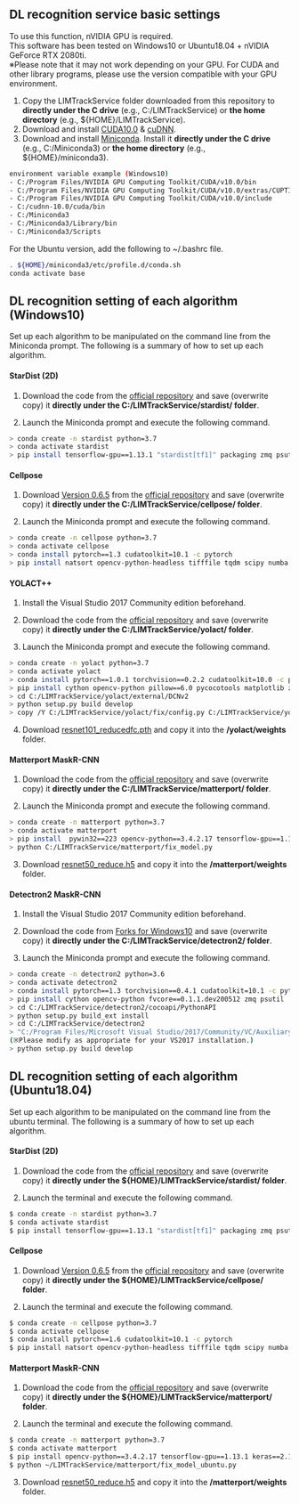 
## DL recognition service basic settings

To use this function, nVIDIA GPU is required.
<br>This software has been tested on Windows10 or Ubuntu18.04 + nVIDIA GeForce RTX 2080ti.
<br>※Please note that it may not work depending on your GPU. For CUDA and other library programs, please use the version compatible with your GPU environment.

1. Copy the LIMTrackService folder downloaded from this repository to **directly under the C drive** (e.g., C:/LIMTrackService) or **the home directory** (e.g., ${HOME}/LIMTrackService).
2. Download and install [CUDA10.0](https://developer.nvidia.com/cuda-10.0-download-archive) & [cuDNN](https://developer.nvidia.com/rdp/cudnn-archive).
3. Download and install [Miniconda](https://docs.conda.io/en/latest/miniconda.html).
   Install it **directly under the C drive** (e.g., C:/Miniconda3) or **the home directory** (e.g., ${HOME}/miniconda3).

```bash
environment variable example (Windows10)
- C:/Program Files/NVIDIA GPU Computing Toolkit/CUDA/v10.0/bin
- C:/Program Files/NVIDIA GPU Computing Toolkit/CUDA/v10.0/extras/CUPTI/libx64
- C:/Program Files/NVIDIA GPU Computing Toolkit/CUDA/v10.0/include
- C:/cudnn-10.0/cuda/bin
- C:/Miniconda3
- C:/Miniconda3/Library/bin
- C:/Miniconda3/Scripts
```
   For the Ubuntu version, add the following to ~/.bashrc file.
```bash
. ${HOME}/miniconda3/etc/profile.d/conda.sh
conda activate base
```


## DL recognition setting of each algorithm (Windows10)
Set up each algorithm to be manipulated on the command line from the Miniconda prompt. The following is a summary of how to set up each algorithm.



#### StarDist (2D)
1. Download the code from the [official repository](https://github.com/stardist/stardist) and save (overwrite copy) it **directly under the C:/LIMTrackService/stardist/ folder**.

2. Launch the Miniconda prompt and execute the following command.
```bash
> conda create -n stardist python=3.7
> conda activate stardist
> pip install tensorflow-gpu==1.13.1 "stardist[tf1]" packaging zmq psutil pywin32==223 natsort opencv-python-headless 
```

#### Cellpose

1. Download [Version 0.6.5](https://github.com/MouseLand/cellpose/archive/refs/tags/v0.6.5.zip) from the [official repository](https://github.com/MouseLand/cellpose) and save (overwrite copy) it **directly under the C:/LIMTrackService/cellpose/ folder**.


2. Launch the Miniconda prompt and execute the following command.
```bash
> conda create -n cellpose python=3.7
> conda activate cellpose 
> conda install pytorch==1.3 cudatoolkit=10.1 -c pytorch
> pip install natsort opencv-python-headless tifffile tqdm scipy numba zmq scikit-image==0.16.2 pywin32==223 psutil numpy
```

#### YOLACT++
1. Install the Visual Studio 2017 Community edition beforehand.

2. Download the code from the [official repository](https://github.com/dbolya/yolact) and save (overwrite copy) it **directly under the C:/LIMTrackService/yolact/ folder**.

3. Launch the Miniconda prompt and execute the following command.
```bash
> conda create -n yolact python=3.7
> conda activate yolact 
> conda install pytorch==1.0.1 torchvision==0.2.2 cudatoolkit=10.0 -c pytorch
> pip install cython opencv-python pillow==6.0 pycocotools matplotlib zmq scipy psutil==5.6.7 pywin32
> cd C:/LIMTrackService/yolact/external/DCNv2
> python setup.py build develop
> copy /Y C:/LIMTrackService/yolact/fix/config.py C:/LIMTrackService/yolact/data/config.py
```

4. Download [resnet101_reducedfc.pth](https://drive.google.com/uc?id=1tvqFPd4bJtakOlmn-uIA492g2qurRChj&export=download) and copy it into the **/yolact/weights** folder.

#### Matterport MaskR-CNN

1. Download the code from the [official repository](https://github.com/matterport/Mask_RCNN) and save (overwrite copy) it **directly under the C:/LIMTrackService/matterport/ folder**.

2. Launch the Miniconda prompt and execute the following command.
```bash
> conda create -n matterport python=3.7
> conda activate matterport
> pip install  pywin32==223 opencv-python==3.4.2.17 tensorflow-gpu==1.13.1 keras==2.1.6 imgaug==0.2.6 IPython==6.4.0 h5py==2.8.0 psutil==5.6.7 zmq numpy==1.19.3 matplotlib==3.2.2 scipy==1.4.1 scikit-image==0.16.2
> python C:/LIMTrackService/matterport/fix_model.py
```

3. Download [resnet50_reduce.h5](https://drive.google.com/file/d/1-DaCS-j3rEZnYWdyqnmJM8gONI5LQ5NQ/view?usp=sharing) and copy it into the **/matterport/weights** folder.

#### Detectron2 MaskR-CNN
1. Install the Visual Studio 2017 Community edition beforehand.

2. Download the code from [Forks for Windows10](https://github.com/flkspencer/detectron2) and save (overwrite copy) it **directly under the C:/LIMTrackService/detectron2/ folder**.

3. Launch the Miniconda prompt and execute the following command.
```bash
> conda create -n detectron2 python=3.6
> conda activate detectron2 
> conda install pytorch==1.3 torchvision==0.4.1 cudatoolkit=10.1 -c pytorch
> pip install cython opencv-python fvcore==0.1.1.dev200512 zmq psutil
> cd C:/LIMTrackService/detectron2/cocoapi/PythonAPI
> python setup.py build_ext install
> cd C:/LIMTrackService/detectron2
> "C:/Program Files/Microsoft Visual Studio/2017/Community/VC/Auxiliary/Build/vcvars64.bat"
(※Please modify as appropriate for your VS2017 installation.)
> python setup.py build develop
```

## DL recognition setting of each algorithm (Ubuntu18.04) 
Set up each algorithm to be manipulated on the command line from the ubuntu terminal. The following is a summary of how to set up each algorithm.



#### StarDist (2D)
1. Download the code from the [official repository](https://github.com/stardist/stardist) and save (overwrite copy) it **directly under the ${HOME}/LIMTrackService/stardist/ folder**.

2. Launch the terminal and execute the following command.
```bash
$ conda create -n stardist python=3.7
$ conda activate stardist
$ pip install tensorflow-gpu==1.13.1 "stardist[tf1]" packaging zmq psutil natsort opencv-python-headless scikit-image
```

#### Cellpose
1. Download [Version 0.6.5](https://github.com/MouseLand/cellpose/archive/refs/tags/v0.6.5.zip) from the [official repository](https://github.com/MouseLand/cellpose) and save (overwrite copy) it **directly under the ${HOME}/LIMTrackService/cellpose/ folder**.


2. Launch the terminal and execute the following command.
```bash
$ conda create -n cellpose python=3.7
$ conda activate cellpose 
$ conda install pytorch==1.6 cudatoolkit=10.1 -c pytorch
$ pip install natsort opencv-python-headless tifffile tqdm scipy numba zmq scikit-image==0.16.2 psutil numpy
```

#### Matterport MaskR-CNN
1. Download the code from the [official repository](https://github.com/matterport/Mask_RCNN) and save (overwrite copy) it **directly under the ${HOME}/LIMTrackService/matterport/ folder**.

2. Launch the terminal and execute the following command.
```bash
$ conda create -n matterport python=3.7
$ conda activate matterport
$ pip install opencv-python==3.4.2.17 tensorflow-gpu==1.13.1 keras==2.1.6 imgaug==0.2.6 IPython==6.4.0 h5py==2.8.0 psutil==5.6.7 zmq matplotlib==3.2.2 scipy==1.4.1 scikit-image==0.16.2
$ python ~/LIMTrackService/matterport/fix_model_ubuntu.py


```

3. Download [resnet50_reduce.h5](https://drive.google.com/file/d/1-DaCS-j3rEZnYWdyqnmJM8gONI5LQ5NQ/view?usp=sharing) and copy it into the **/matterport/weights** folder.

